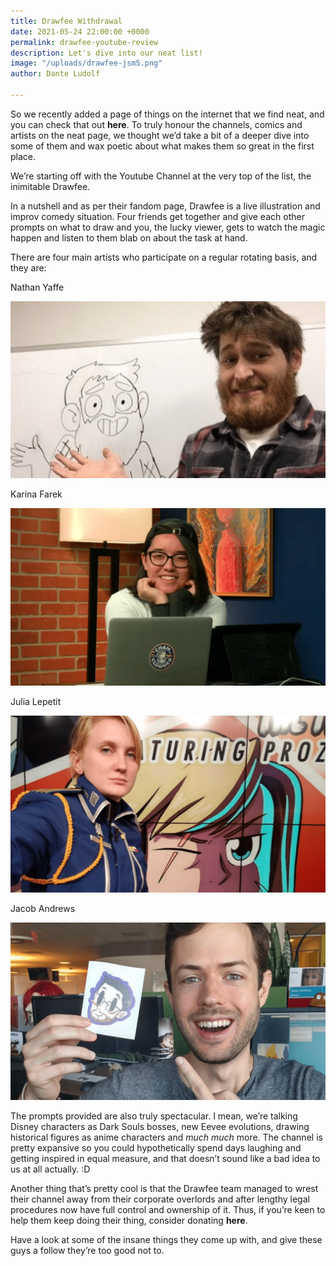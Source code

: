 ```yaml
---
title: Drawfee Withdrawal
date: 2021-05-24 22:00:00 +0000
permalink: drawfee-youtube-review
description: Let's dive into our neat list!
image: "/uploads/drawfee-jsm5.png"
author: Dante Ludolf

---
```

So we recently added a page of things on the internet that we find neat, and you can check that out **here**. To truly honour the channels, comics and artists on the neat page, we thought we’d take a bit of a deeper dive into some of them and wax poetic about what makes them so great in the first place.

We’re starting off with the Youtube Channel at the very top of the list, the inimitable Drawfee.

In a nutshell and as per their fandom page, Drawfee is a live illustration and improv comedy situation. Four friends get together and give each other prompts on what to draw and you, the lucky viewer, gets to watch the magic happen and listen to them blab on about the task at hand.

There are four main artists who participate on a regular rotating basis, and they are:

Nathan Yaffe

![](/uploads/drawfee-jsm1.png)

Karina Farek

![](/uploads/drawfee-jsm3.png)

Julia Lepetit

![](/uploads/drawfee-jsm2.png)

Jacob Andrews

![](/uploads/drawfee-jsm4.png)

The prompts provided are also truly spectacular. I mean, we’re talking Disney characters as Dark Souls bosses, new Eevee evolutions, drawing historical figures as anime characters and _much much_ more. The channel is pretty expansive so you could hypothetically spend days laughing and getting inspired in equal measure, and that doesn’t sound like a bad idea to us at all actually. :D

Another thing that’s pretty cool is that the Drawfee team managed to wrest their channel away from their corporate overlords and after lengthy legal procedures now have full control and ownership of it. Thus, if you’re keen to help them keep doing their thing, consider donating **here**.

Have a look at some of the insane things they come up with, and give these guys a follow they’re too good not to.